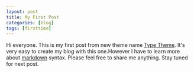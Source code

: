 ```yaml
---
layout: post
title: My First Post
categories: [blog]
tags: [firsttime]
---
```


Hi everyone. This is my first post from new theme name [Type Theme][1]. It's very easy to create my blog with this one.However I have to learn more about [markdown][2] syntax. Please feel free to share me anything. Stay tuned for next post.


[1]: https://github.com/rohanchandra/type-theme   "Type Theme"
[2]: https://daringfireball.net/projects/markdown/syntax "Markdown Syntax"